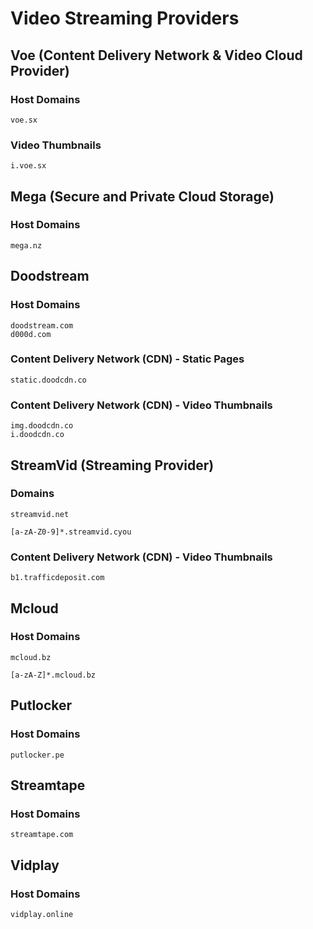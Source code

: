 # Video Streaming Providers

## Voe (Content Delivery Network & Video Cloud Provider)

### Host Domains

```
voe.sx
```

### Video Thumbnails

```
i.voe.sx
```

## Mega (Secure and Private Cloud Storage)

### Host Domains

```
mega.nz	
```

## Doodstream

### Host Domains

```
doodstream.com	
d000d.com	
```

### Content Delivery Network (CDN) - Static Pages

```
static.doodcdn.co	
```

### Content Delivery Network (CDN) - Video Thumbnails

```
img.doodcdn.co	
i.doodcdn.co	
```

## StreamVid (Streaming Provider)

### Domains

```
streamvid.net
```

```
[a-zA-Z0-9]*.streamvid.cyou
```

### Content Delivery Network (CDN) - Video Thumbnails

```
b1.trafficdeposit.com
```

## Mcloud

### Host Domains

```
mcloud.bz
```

```
[a-zA-Z]*.mcloud.bz
```

## Putlocker

### Host Domains

```
putlocker.pe
```

## Streamtape

### Host Domains

```
streamtape.com
```

## Vidplay

### Host Domains

```
vidplay.online
```
